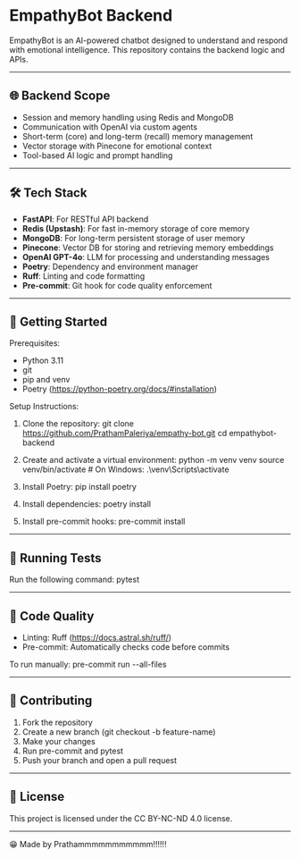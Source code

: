 EmpathyBot Backend
==================

EmpathyBot is an AI-powered chatbot designed to understand and respond with emotional intelligence. This repository contains the backend logic and APIs.

--------------------------------------------------
🌐 Backend Scope
--------------------------------------------------
- Session and memory handling using Redis and MongoDB
- Communication with OpenAI via custom agents
- Short-term (core) and long-term (recall) memory management
- Vector storage with Pinecone for emotional context
- Tool-based AI logic and prompt handling

--------------------------------------------------
🛠️ Tech Stack
--------------------------------------------------
- **FastAPI**: For RESTful API backend
- **Redis (Upstash)**: For fast in-memory storage of core memory
- **MongoDB**: For long-term persistent storage of user memory
- **Pinecone**: Vector DB for storing and retrieving memory embeddings
- **OpenAI GPT-4o**: LLM for processing and understanding messages
- **Poetry**: Dependency and environment manager
- **Ruff**: Linting and code formatting
- **Pre-commit**: Git hook for code quality enforcement

--------------------------------------------------
🚀 Getting Started
--------------------------------------------------

Prerequisites:
- Python 3.11
- git
- pip and venv
- Poetry (https://python-poetry.org/docs/#installation)

Setup Instructions:

1. Clone the repository:
   git clone https://github.com/PrathamPaleriya/empathy-bot.git
   cd empathybot-backend

2. Create and activate a virtual environment:
   python -m venv venv
   source venv/bin/activate       # On Windows: .\venv\Scripts\activate

3. Install Poetry:
   pip install poetry

4. Install dependencies:
   poetry install

5. Install pre-commit hooks:
   pre-commit install

--------------------------------------------------
🧪 Running Tests
--------------------------------------------------
Run the following command:
   pytest

--------------------------------------------------
🧹 Code Quality
--------------------------------------------------
- Linting: Ruff (https://docs.astral.sh/ruff/)
- Pre-commit: Automatically checks code before commits

To run manually:
   pre-commit run --all-files

--------------------------------------------------
🤝 Contributing
--------------------------------------------------
1. Fork the repository
2. Create a new branch (git checkout -b feature-name)
3. Make your changes
4. Run pre-commit and pytest
5. Push your branch and open a pull request

--------------------------------------------------
📄 License
--------------------------------------------------
This project is licensed under the CC BY-NC-ND 4.0 license.

--------------------------------------------------
😁 Made by Prathammmmmmmmmmm!!!!!!
